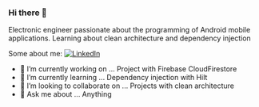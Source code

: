 ### Hi there 👋

Electronic engineer passionate about the programming of Android mobile applications.
Learning about clean architecture and dependency injection

Some about me:
[![LinkedIn](https://user-images.githubusercontent.com/56521677/89833442-a7e0f700-db26-11ea-9838-7acaf0c1d06e.png)](https://www.linkedin.com/in/jaimevalenciabasto/)


- 🔭 I’m currently working on ... Project with Firebase CloudFirestore
- 🌱 I’m currently learning ... Dependency injection with Hilt
- 👯 I’m looking to collaborate on ... Projects with clean architecture
- 💬 Ask me about ... Anything

<!--
**Javalenciab90/Javalenciab90** is a ✨ _special_ ✨ repository because its `README.md` (this file) appears on your GitHub profile.



Here are some ideas to get you started:

- 🔭 I’m currently working on ... Project with Firebase CloudFirestore
- 🌱 I’m currently learning ... Dependency injection with Hilt
- 👯 I’m looking to collaborate on ... Projects with clean architecture
- 🤔 I’m looking for help with ... 
- 💬 Ask me about ... Anything
- 📫 How to reach me: ...
- 😄 Pronouns: ...
- ⚡ Fun fact: ...
-->
